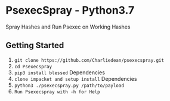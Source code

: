 # PsexecSpray - Python3.7
Spray Hashes and Run Psexec on Working Hashes

## Getting Started
1. ```git clone https://github.com/Charliedean/psexecspray.git```
2. ```cd Psexecspray```
3. ```pip3 install blessed``` Dependencies
4. ```clone impacket and setup install``` Dependencies
4. ```python3 ./psexecspray.py /path/to/payload```
5. ```Run Psexecspray with -h for Help```

